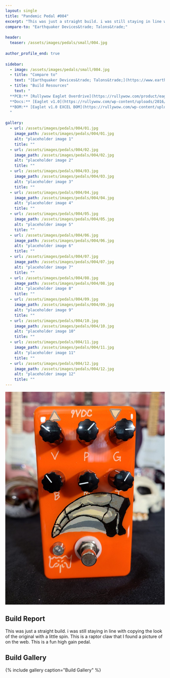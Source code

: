 ```yaml
---
layout: single
title: "Pandemic Pedal #004"
excerpt: "This was just a straight build. i was still staying in line with copying the look of the original with a little spin. This is a raptor claw that I found a picture of on the web. This is a fun high gain pedal."
compare-to: "Earthquaker Devices&trade; Talons&trade;"

header:
  teaser: /assets/images/pedals/small/004.jpg

author_profile_end: true

sidebar:
  - image: /assets/images/pedals/small/004.jpg
  - title: "Compare to"
    text: "[Earthquaker Devices&trade; Talons&trade;](https://www.earthquakerdevices.com/talons)"
  - title: "Build Resources"
    text: "
  **PCB:** [Rullywow Eaglet Overdrive](https://rullywow.com/product/eaglet-overdrive-talons-clone/)<br>
  **Docs:** [Eaglet v1.0](https://rullywow.com/wp-content/uploads/2016/01/Eaglet-v1.0.pdf)<br>
  **BOM:** [Eaglet v1.0 EXCEL BOM](https://rullywow.com/wp-content/uploads/2016/01/Eaglet-v1.0-EXCEL-BOM.xlsx)
  "

gallery:
  - url: /assets/images/pedals/004/01.jpg
    image_path: /assets/images/pedals/004/01.jpg
    alt: "placeholder image 1"
    title: ""
  - url: /assets/images/pedals/004/02.jpg
    image_path: /assets/images/pedals/004/02.jpg
    alt: "placeholder image 2"
    title: ""
  - url: /assets/images/pedals/004/03.jpg
    image_path: /assets/images/pedals/004/03.jpg
    alt: "placeholder image 3"
    title: ""
  - url: /assets/images/pedals/004/04.jpg
    image_path: /assets/images/pedals/004/04.jpg
    alt: "placeholder image 4"
    title: ""
  - url: /assets/images/pedals/004/05.jpg
    image_path: /assets/images/pedals/004/05.jpg
    alt: "placeholder image 5"
    title: ""
  - url: /assets/images/pedals/004/06.jpg
    image_path: /assets/images/pedals/004/06.jpg
    alt: "placeholder image 6"
    title: ""
  - url: /assets/images/pedals/004/07.jpg
    image_path: /assets/images/pedals/004/07.jpg
    alt: "placeholder image 7"
    title: ""
  - url: /assets/images/pedals/004/08.jpg
    image_path: /assets/images/pedals/004/08.jpg
    alt: "placeholder image 8"
    title: ""
  - url: /assets/images/pedals/004/09.jpg
    image_path: /assets/images/pedals/004/09.jpg
    alt: "placeholder image 9"
    title: ""
  - url: /assets/images/pedals/004/10.jpg
    image_path: /assets/images/pedals/004/10.jpg
    alt: "placeholder image 10"
    title: ""
  - url: /assets/images/pedals/004/11.jpg
    image_path: /assets/images/pedals/004/11.jpg
    alt: "placeholder image 11"
    title: ""
  - url: /assets/images/pedals/004/12.jpg
    image_path: /assets/images/pedals/004/12.jpg
    alt: "placeholder image 12"
    title: ""
---
```


[![header](/assets/images/pedals/004.jpg)](/assets/images/pedals/004.jpg)

## Build Report ##

This was just a straight build. i was still staying in line with copying the look of the original with a little spin. This is a raptor claw that I found a picture of on the web. This is a fun high gain pedal.

## Build Gallery ## 

{% include gallery caption="Build Gallery" %}